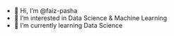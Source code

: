 - 👋 Hi, I’m @faiz-pasha
- 👀 I’m interested in Data Science & Machine Learning 
- 🌱 I’m currently learning Data Science 


<!---
faiz-pasha/faiz-pasha is a ✨ special ✨ repository because its `README.md` (this file) appears on your GitHub profile.
You can click the Preview link to take a look at your changes.
--->
